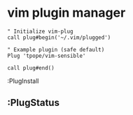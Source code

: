 


# vim plugin manager

```.vimrc
" Initialize vim-plug
call plug#begin('~/.vim/plugged')

" Example plugin (safe default)
Plug 'tpope/vim-sensible'

call plug#end()
```

:PlugInstall


## :PlugStatus
